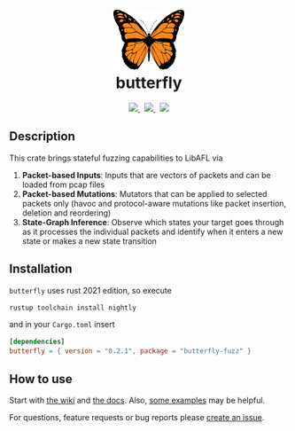 <h1 align="center">
    <br/>
    <a href="https://crates.io/crates/butterfly-fuzz">
        <img src="./logo.png" width="128" height="auto">
    </a>
    <br/>
    butterfly
    <br/>
</h1>
<div align="center">
    <a href="https://crates.io/crates/butterfly-fuzz">
        <img src="https://img.shields.io/crates/v/butterfly-fuzz?color=success">
    </a>&nbsp;
    <a href="https://docs.rs/butterfly-fuzz">
        <img src="https://img.shields.io/static/v1?label=docs&message=online&color=success">
    </a>&nbsp;
    <a href="LICENSE">
        <img src="https://img.shields.io/crates/l/butterfly-fuzz">
    </a>
</div>

## Description
This crate brings stateful fuzzing capabilities to LibAFL via
1. __Packet-based Inputs__: Inputs that are vectors of packets and can be loaded from pcap files
2. __Packet-based Mutations__: Mutators that can be applied to selected packets only (havoc and protocol-aware mutations like packet insertion, deletion and reordering)
3. __State-Graph Inference__: Observe which states your target goes through as it processes the individual packets and identify when it enters a new state or makes a new state transition

## Installation
`butterfly` uses rust 2021 edition, so execute
```sh
rustup toolchain install nightly
```

and in your `Cargo.toml` insert
```toml
[dependencies]
butterfly = { version = "0.2.1", package = "butterfly-fuzz" }
```

## How to use
Start with [the wiki](https://github.com/fkie-cad/butterfly/wiki) and [the docs](https://docs.rs/butterfly-fuzz).
Also, [some examples](./examples) may be helpful.

For questions, feature requests or bug reports please [create an issue](https://github.com/fkie-cad/butterfly/issues/new).
